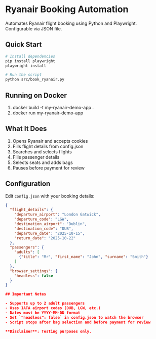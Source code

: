# Ryanair Booking Automation

Automates Ryanair flight booking using Python and Playwright. Configurable via JSON file.

## Quick Start

```bash
# Install dependencies
pip install playwright
playwright install

# Run the script
python src/book_ryanair.py
```

## Running on Docker
1. docker build -t my-ryanair-demo-app .
2. docker run my-ryanair-demo-app


## What It Does
1. Opens Ryanair and accepts cookies
2. Fills flight details from config.json
3. Searches and selects flights
4. Fills passenger details
5. Selects seats and adds bags
6. Pauses before payment for review

## Configuration

Edit `config.json` with your booking details:

```json
{
  "flight_details": {
    "departure_airport": "London Gatwick",
    "departure_code": "LGW",
    "destination_airport": "Dublin", 
    "destination_code": "DUB",
    "departure_date": "2025-10-15",
    "return_date": "2025-10-22"
  },
  "passengers": {
    "adults": [
      {"title": "Mr", "first_name": "John", "surname": "Smith"}
    ]
  },
  "browser_settings": {
    "headless": false
  }
}

## Important Notes

- Supports up to 2 adult passengers  
- Uses IATA airport codes (DUB, LGW, etc.)
- Dates must be YYYY-MM-DD format
- Set `"headless": false` in config.json to watch the browser
- Script stops after bag selection and before payment for review

**Disclaimer**: Testing purposes only.